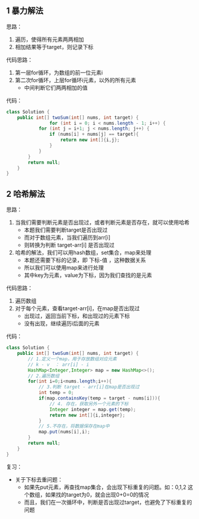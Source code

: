 ## 1 暴力解法

思路：
1. 遍历，使得所有元素两两相加
2. 相加结果等于target，则记录下标

代码思路：
1. 第一层for循环，为数组的前一位元素i
2. 第二次for循环，上层for循环i元素，以外的所有元素
	- 中间判断它们两两相加的值

代码：
```java
class Solution {
    public int[] twoSum(int[] nums, int target) {
                for (int i = 0; i < nums.length - 1; i++) {
            for (int j = i+1; j < nums.length; j++) {
                if (nums[i] + nums[j] == target){
                    return new int[]{i,j};
                }
            }
        }
        return null;
    }
}
```

## 2 哈希解法

思路：
1. 当我们需要判断元素是否出现过，或者判断元素是否存在，就可以使用哈希
	- 本题我们需要判断target是否出现过
	- 而对于数组元素，当我们遍历到arr[i]
	- 则转换为判断 target-arr[i] 是否出现过
2. 哈希的解法，我们可以用hash数组，set集合，map来处理
	- 本题还需要下标的记录，即 下标-值 ，这种数据关系
	- 所以我们可以使用map来进行处理
	- 其中key为元素，value为下标，因为我们查找的是元素

代码思路：
1. 遍历数组
2. 对于每个元素，查看target-arr[i]，在map是否出现过
	- 出现过，返回当前下标，和出现过的元素下标
	- 没有出现，继续遍历i后面的元素

代码：
```java
class Solution {
    public int[] twoSum(int[] nums, int target) {
        // 1.定义一个map，用于存放数组对应元素
        // k - v  ： arr[i] - i
        HashMap<Integer,Integer> map = new HashMap<>();
        // 2.遍历数组
        for(int i=0;i<nums.length;i++){
            // 3.判断 target - arr[i]在map是否出现过
            int temp = 0;
            if(map.containsKey(temp = target - nums[i])){
                // 4. 存在，获取另外一个元素的下标
                Integer integer = map.get(temp);
                return new int[]{i,integer};
            }
            // 5.不存在，将数据保存在map中
            map.put(nums[i],i);
        }
        return null;
    }
}
```

复习：
- 关于下标去重问题：
	- 如果先put元素，再查找map集合，会出现下标重复的问题。如：0,1,2 这个数组，如果找的target为0，就会出现0+0=0的情况
	- 而且，我们在一次循环中，判断是否出现过target，也避免了下标重复的问题